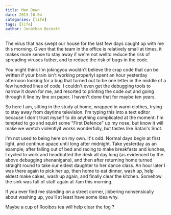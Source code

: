 ```yaml
---
title: Man Down
date: 2013-10-04
categories: [life]
tags: [life]
author: Jonathan Beckett
---
```


The virus that has swept our house for the last few days caught up with me this morning. Given that the team in the office is relatively small at times, it makes more sense to stay away if we're not wellto reduce the risk of spreading viruses futher, and to reduce the risk of bugs in the code.

You might think I'm jokingyou wouldn't believe the crap code that can be written if your brain isn't working properlyI spent an hour yesterday afternoon looking for a bug that turned out to be one letter in the middle of a few hundred lines of code. I couldn't even get the debugging tools to narrow it down for me, and resorted to printing the code out and going through it line by line on paper. I haven't done that for maybe ten years.

So here I am, sitting in the study at home, wrapped in warm clothes, trying to stay away from daytime television. I'm typing this into a text editor because I don't trust myself to do anything complicated at the moment. I'm tempted to go and squirt some "First Defence" up my nose, but know it will make we wretch violentlyit works wonderfully, but tastes like Satan's Snot.

I'm not used to being here on my own. It's odd. Normal days begin at first light, and continue apace until long after midnight. Take yesterday as an example; after falling out of bed and racing to make breakfasts and lunches, I cycled to work and headbutted the desk all day long (as evidenced by the above debugging shenanigans), and then after returning home turned straight round to take our eldest daughter to her dance class. An hour later I was there again to pick her up, then home to eat dinner, wash up, help eldest make cakes, wash up again, and finally clear the kitchen. Somehow the sink was full of stuff again at 7am this morning.

If you ever find me standing on a street corner, jibbering nonsensically about washing up, you'll at least have some idea why.

Maybe a cup of Rooibos tea will help clear the fog ?